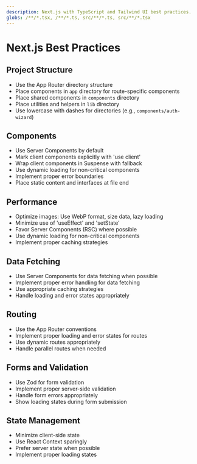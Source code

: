 ```yaml
---
description: Next.js with TypeScript and Tailwind UI best practices.
globs: /**/*.tsx, /**/*.ts, src/**/*.ts, src/**/*.tsx
---
```


# Next.js Best Practices

## Project Structure

- Use the App Router directory structure
- Place components in `app` directory for route-specific components
- Place shared components in `components` directory
- Place utilities and helpers in `lib` directory
- Use lowercase with dashes for directories (e.g., `components/auth-wizard`)

## Components

- Use Server Components by default
- Mark client components explicitly with 'use client'
- Wrap client components in Suspense with fallback
- Use dynamic loading for non-critical components
- Implement proper error boundaries
- Place static content and interfaces at file end

## Performance

- Optimize images: Use WebP format, size data, lazy loading
- Minimize use of 'useEffect' and 'setState'
- Favor Server Components (RSC) where possible
- Use dynamic loading for non-critical components
- Implement proper caching strategies

## Data Fetching

- Use Server Components for data fetching when possible
- Implement proper error handling for data fetching
- Use appropriate caching strategies
- Handle loading and error states appropriately

## Routing

- Use the App Router conventions
- Implement proper loading and error states for routes
- Use dynamic routes appropriately
- Handle parallel routes when needed

## Forms and Validation

- Use Zod for form validation
- Implement proper server-side validation
- Handle form errors appropriately
- Show loading states during form submission

## State Management

- Minimize client-side state
- Use React Context sparingly
- Prefer server state when possible
- Implement proper loading states
